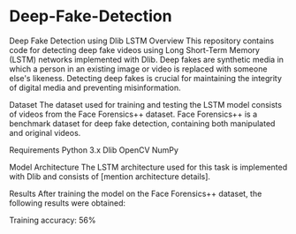# Deep-Fake-Detection

Deep Fake Detection using Dlib LSTM
Overview
This repository contains code for detecting deep fake videos using Long Short-Term Memory (LSTM) networks implemented with Dlib. Deep fakes are synthetic media in which a person in an existing image or video is replaced with someone else's likeness. Detecting deep fakes is crucial for maintaining the integrity of digital media and preventing misinformation.

Dataset
The dataset used for training and testing the LSTM model consists of videos from the Face Forensics++ dataset. Face Forensics++ is a benchmark dataset for deep fake detection, containing both manipulated and original videos.

Requirements
Python 3.x
Dlib
OpenCV
NumPy

Model Architecture
The LSTM architecture used for this task is implemented with Dlib and consists of [mention architecture details].

Results
After training the model on the Face Forensics++ dataset, the following results were obtained:

Training accuracy: 56%
